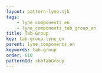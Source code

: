 ```yaml
---
layout: pattern-lyne.njk
tags: 
    - lyne_components_en
    - lyne_components_tab_group_en
title: Tab-Group
key: tab-group-lyne_en
parent: lyne_components_en
keywords: tab-group
order: 610
patternId: sbbTabGroup
---
```


